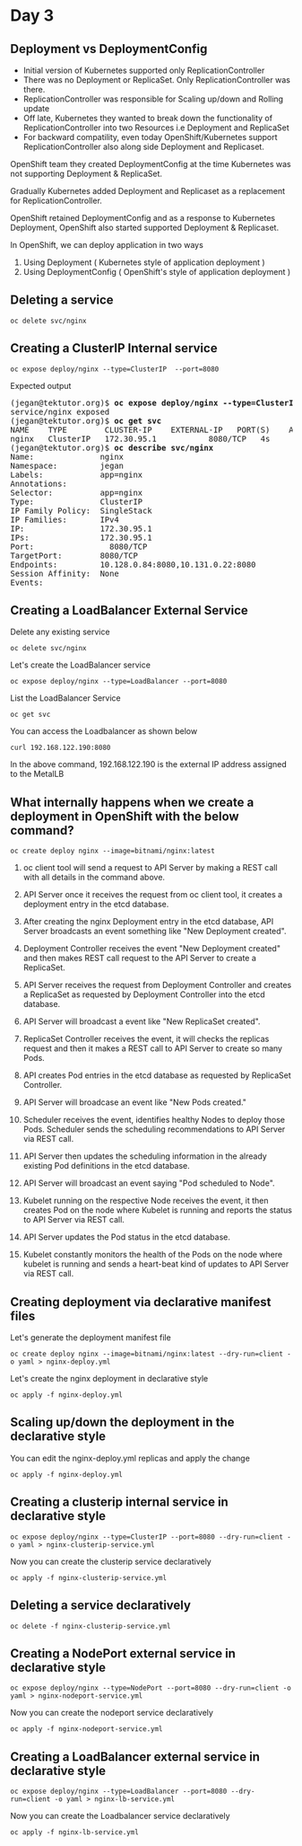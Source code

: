 # Day 3

## Deployment vs DeploymentConfig

- Initial version of Kubernetes supported only ReplicationController
- There was no Deployment or ReplicaSet.  Only ReplicationController was there.
- ReplicationController was responsible for Scaling up/down and Rolling update
- Off late, Kubernetes they wanted to break down the functionality of 
  ReplicationController into two Resources i.e Deployment and ReplicaSet
- For backward compatility, even today OpenShift/Kubernetes support ReplicationController also along side Deployment and Replicaset.


OpenShift team they created DeploymentConfig at the time Kubernetes was not supporting Deployment & ReplicaSet.

Gradually Kubernetes added Deployment and Replicaset as a replacement for ReplicationController.

OpenShift retained DeploymentConfig and as a response to Kubernetes Deployment, OpenShift also started supported Deployment & Replicaset.

In OpenShift, we can deploy application in two ways
1. Using Deployment ( Kubernetes style of application deployment )
2. Using DeploymentConfig ( OpenShift's style of application deployment )

## Deleting a service
```
oc delete svc/nginx
```

## Creating a ClusterIP Internal service
```
oc expose deploy/nginx --type=ClusterIP  --port=8080
```

Expected output
<pre>
(jegan@tektutor.org)$ <b>oc expose deploy/nginx --type=ClusterIP  --port=8080</b>
service/nginx exposed
(jegan@tektutor.org)$ <b>oc get svc</b>
NAME    TYPE        CLUSTER-IP    EXTERNAL-IP   PORT(S)    AGE
nginx   ClusterIP   172.30.95.1   <none>        8080/TCP   4s
(jegan@tektutor.org)$ <b>oc describe svc/nginx</b>
Name:              nginx
Namespace:         jegan
Labels:            app=nginx
Annotations:       <none>
Selector:          app=nginx
Type:              ClusterIP
IP Family Policy:  SingleStack
IP Families:       IPv4
IP:                172.30.95.1
IPs:               172.30.95.1
Port:              <unset>  8080/TCP
TargetPort:        8080/TCP
Endpoints:         10.128.0.84:8080,10.131.0.22:8080
Session Affinity:  None
Events:            <none>
</pre>

## Creating a LoadBalancer External Service

Delete any existing service
```
oc delete svc/nginx
```

Let's create the LoadBalancer service
```
oc expose deploy/nginx --type=LoadBalancer --port=8080
```

List the LoadBalancer Service
```
oc get svc
```

You can access the Loadbalancer as shown below
```
curl 192.168.122.190:8080
```
In the above command, 192.168.122.190 is the external IP address assigned to the MetalLB 


## What internally happens when we create a deployment in OpenShift with the below command?

```
oc create deploy nginx --image=bitnami/nginx:latest
```

1. oc client tool will send a request to API Server by making a REST call with all details in the command above.

2. API Server once it receives the request from oc client tool, it creates a deployment entry in the etcd database.

3. After creating the nginx Deployment entry in the etcd database, API Server broadcasts an event something like "New Deployment created".

4. Deployment Controller receives the event "New Deployment created" and then makes REST call request to the API Server to create a ReplicaSet.

5. API Server receives the request from Deployment Controller and creates a ReplicaSet as requested by Deployment Controller into the etcd database.

6. API Server will broadcast a event like "New ReplicaSet created".

7. ReplicaSet Controller receives the event, it will checks the replicas request and then it makes a REST call to API Server to create so many Pods.

8. API creates Pod entries in the etcd database as requested by ReplicaSet Controller.

9. API Server will broadcase an event like "New Pods created."

10. Scheduler receives the event, identifies healthy Nodes to deploy those Pods. Scheduler sends the scheduling recommendations to API Server via REST call.

11. API Server then updates the scheduling information in the already existing Pod definitions in the etcd database.

12. API Server will broadcast an event saying "Pod scheduled to Node<x>".

13. Kubelet running on the respective Node receives the event, it then creates Pod on the node where Kubelet is running and reports the status to API Server via REST call.

14. API Server updates the Pod status in the etcd database.

15. Kubelet constantly monitors the health of the Pods on the node where kubelet is
    running and sends a heart-beat kind of updates to API Server via REST call.


## Creating deployment via declarative manifest files

Let's generate the deployment manifest file
```
oc create deploy nginx --image=bitnami/nginx:latest --dry-run=client -o yaml > nginx-deploy.yml
```

Let's create the nginx deployment in declarative style
```
oc apply -f nginx-deploy.yml
```

## Scaling up/down the deployment in the declarative style
You can edit the nginx-deploy.yml replicas and apply the change

```
oc apply -f nginx-deploy.yml
```

## Creating a clusterip internal service in declarative style
```
oc expose deploy/nginx --type=ClusterIP --port=8080 --dry-run=client -o yaml > nginx-clusterip-service.yml
```

Now you can create the clusterip service declaratively
```
oc apply -f nginx-clusterip-service.yml
```

## Deleting a service declaratively
```
oc delete -f nginx-clusterip-service.yml
```


## Creating a NodePort external service in declarative style
```
oc expose deploy/nginx --type=NodePort --port=8080 --dry-run=client -o yaml > nginx-nodeport-service.yml
```

Now you can create the nodeport service declaratively
```
oc apply -f nginx-nodeport-service.yml
```

## Creating a LoadBalancer external service in declarative style
```
oc expose deploy/nginx --type=LoadBalancer --port=8080 --dry-run=client -o yaml > nginx-lb-service.yml
```

Now you can create the Loadbalancer service declaratively
```
oc apply -f nginx-lb-service.yml
```
